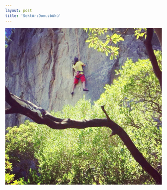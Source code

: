 ```yaml
---
layout: post
title: 'Sektör:Domuzbükü'
---
```

![](/img/uploads/C58541E5-220B-492A-83F1-F7C9B3368E98.JPG)
